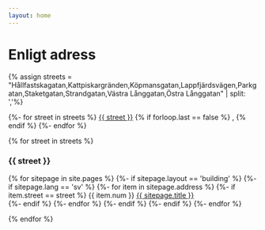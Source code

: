 ```yaml
---
layout: home
---
```

# Enligt adress

{% assign streets = "Hållfastskagatan,Kattpiskargränden,Köpmansgatan,Lappfjärdsvägen,Parkgatan,Staketgatan,Strandgatan,Västra Långgatan,Östra Långgatan" | split: ','%}
<p>
{%- for street in streets %}
    <a href="#{{street}}">{{ street }}</a>
    {% if forloop.last == false %}
      ,
    {% endif %}
{%- endfor %}
</p>
{% for street in streets %}
  <h3 id="{{street}}"> {{ street }} </h3>
  <p>
  {% for sitepage in site.pages %}
    {%- if sitepage.layout == 'building' %}
      {%- if sitepage.lang == 'sv' %}
        {%- for item in sitepage.address %}
          {%- if item.street == street %}
            {{ item.num }}  <a href="{{ sitepage.url }}">{{ sitepage.title }}</a><br>
          {%- endif %}
        {%- endfor %}
      {%- endif %}
    {%- endif %}
  {%- endfor %}
  </p>
{% endfor %}
